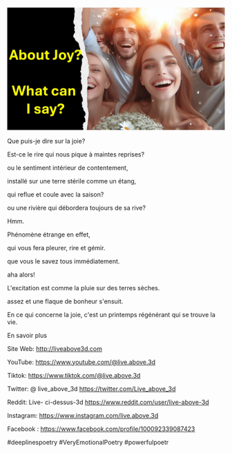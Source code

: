 ![Video cover image](../cover.jpeg "cover-photo")

Que puis-je dire sur la joie?

Est-ce le rire qui nous pique à maintes reprises?

ou le sentiment intérieur de contentement,

installé sur une terre stérile comme un étang,

qui reflue et coule avec la saison?

ou une rivière qui débordera toujours de sa rive?

Hmm.

Phénomène étrange en effet,

qui vous fera pleurer, rire et gémir.

que vous le savez tous immédiatement.

aha alors!

L'excitation est comme la pluie sur des terres sèches.

assez et une flaque de bonheur s'ensuit.

En ce qui concerne la joie, c'est un printemps régénérant qui se trouve la vie.

En savoir plus

Site Web: http://liveabove3d.com

YouTube: https://www.youtube.com/@live.above.3d

Tiktok: https://www.tiktok.com/@live.above.3d

Twitter: @ live_above_3d https://twitter.com/Live_above_3d

Reddit: Live- ci-dessus-3d https://www.reddit.com/user/live-above-3d

Instagram: https://www.instagram.com/live.above.3d

Facebook : https://www.facebook.com/profile/100092339087423

#deeplinespoetry #VeryEmotionalPoetry #powerfulpoetr